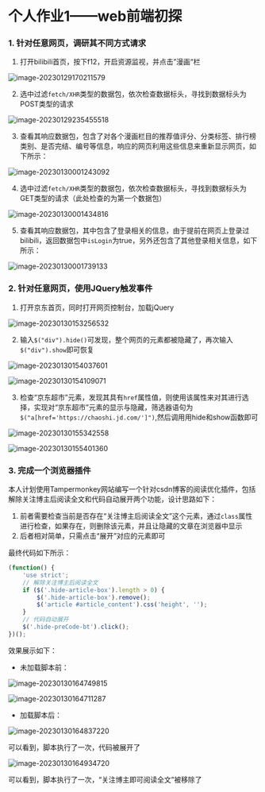 # 个人作业1——web前端初探

### 1. 针对任意网页，调研其不同方式请求

1. 打开bilibili首页，按下f12，开启资源监视，并点击”漫画“栏

![image-20230129170211579](C:\Users\zsr\AppData\Roaming\Typora\typora-user-images\image-20230129170211579.png)

2. 选中过滤`fetch/XHR`类型的数据包，依次检查数据标头，寻找到数据标头为POST类型的请求

![image-20230129235455518](C:\Users\zsr\AppData\Roaming\Typora\typora-user-images\image-20230129235455518.png)

3. 查看其响应数据包，包含了对各个漫画栏目的推荐值评分、分类标签、排行榜类别、是否完结、编号等信息，响应的网页利用这些信息来重新显示网页，如下所示：

![image-20230130001243092](C:\Users\zsr\AppData\Roaming\Typora\typora-user-images\image-20230130001243092.png)

4. 选中过滤`fetch/XHR`类型的数据包，依次检查数据标头，寻找到数据标头为GET类型的请求（此处检查的为第一个数据包）

![image-20230130001434816](C:\Users\zsr\AppData\Roaming\Typora\typora-user-images\image-20230130001434816.png)

5. 查看其响应数据包，其中包含了登录相关的信息，由于提前在网页上登录过bilibili，返回数据包中`isLogin`为true，另外还包含了其他登录相关信息，如下所示：

![image-20230130001739133](C:\Users\zsr\AppData\Roaming\Typora\typora-user-images\image-20230130001739133.png)

### 2. 针对任意网页，使用JQuery触发事件

1. 打开京东首页，同时打开网页控制台，加载jQuery

![image-20230130153256532](C:\Users\zsr\AppData\Roaming\Typora\typora-user-images\image-20230130153256532.png)

2. 输入`$("div").hide()`可发现，整个网页的元素都被隐藏了，再次输入`$("div").show`即可恢复

![image-20230130154037601](C:\Users\zsr\AppData\Roaming\Typora\typora-user-images\image-20230130154037601.png)

![image-20230130154109071](C:\Users\zsr\AppData\Roaming\Typora\typora-user-images\image-20230130154109071.png)

3. 检查“京东超市”元素，发现其具有`href`属性值，则使用该属性来对其进行选择，实现对“京东超市”元素的显示与隐藏，筛选器语句为`$("a[href='https://chaoshi.jd.com/']")`,然后调用用hide和show函数即可

![image-20230130155342558](C:\Users\zsr\AppData\Roaming\Typora\typora-user-images\image-20230130155342558.png)

![image-20230130155401360](C:\Users\zsr\AppData\Roaming\Typora\typora-user-images\image-20230130155401360.png)

### 3. 完成一个浏览器插件

本人计划使用Tampermonkey网站编写一个针对csdn博客的阅读优化插件，包括解除关注博主后阅读全文和代码自动展开两个功能，设计思路如下：

1. 前者需要检查当前是否存在“关注博主后阅读全文”这个元素，通过`class`属性进行检查，如果存在，则删除该元素，并且让隐藏的文章在浏览器中显示
2. 后者相对简单，只需点击“展开”对应的元素即可

最终代码如下所示：

```javascript
(function() {
    'use strict';
    // 解除关注博主后阅读全文
    if ($('.hide-article-box').length > 0) {
        $('.hide-article-box').remove();
        $('article #article_content').css('height', '');
    }
    // 代码自动展开
    $('.hide-preCode-bt').click();
})();
```

效果展示如下：

- 未加载脚本前：

![image-20230130164749815](C:\Users\zsr\AppData\Roaming\Typora\typora-user-images\image-20230130164749815.png)

![image-20230130164711287](C:\Users\zsr\AppData\Roaming\Typora\typora-user-images\image-20230130164711287.png)

- 加载脚本后：

![image-20230130164837220](C:\Users\zsr\AppData\Roaming\Typora\typora-user-images\image-20230130164837220.png)

可以看到，脚本执行了一次，代码被展开了

![image-20230130164934720](C:\Users\zsr\AppData\Roaming\Typora\typora-user-images\image-20230130164934720.png)

可以看到，脚本执行了一次，“关注博主即可阅读全文”被移除了

